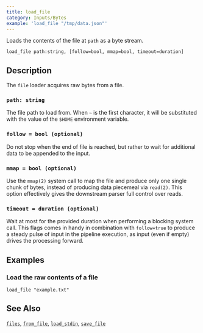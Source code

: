 ```yaml
---
title: load_file
category: Inputs/Bytes
example: 'load_file "/tmp/data.json"'
---
```

Loads the contents of the file at `path` as a byte stream.

```tql
load_file path:string, [follow=bool, mmap=bool, timeout=duration]
```

## Description

The `file` loader acquires raw bytes from a file.

### `path: string`

The file path to load from. When `~` is the first character, it will be
substituted with the value of the `$HOME` environment variable.

### `follow = bool (optional)`

Do not stop when the end of file is reached, but rather to wait for additional
data to be appended to the input.

### `mmap = bool (optional)`

Use the `mmap(2)` system call to map the file and produce only one single chunk
of bytes, instead of producing data piecemeal via `read(2)`. This option
effectively gives the downstream parser full control over reads.

<!--
TODO: Add this back once they are ported.

For the [`feather`](TODO) and [`parquet`](TODO) parsers, this significantly
reduces memory usage and improves performance.
-->

### `timeout = duration (optional)`

Wait at most for the provided duration when performing a blocking system call.
This flags comes in handy in combination with `follow=true` to produce a steady
pulse of input in the pipeline execution, as input (even if empty) drives the
processing forward.

## Examples

### Load the raw contents of a file

```tql
load_file "example.txt"
```

## See Also

[`files`](/reference/operators/files),
[`from_file`](/reference/operators/from_file),
[`load_stdin`](/reference/operators/load_stdin),
[`save_file`](/reference/operators/save_file)
